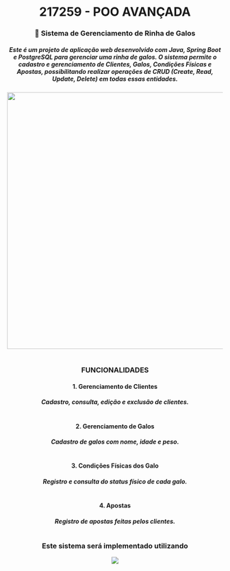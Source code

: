 <h1 align="center">217259 - POO AVANÇADA</h1>

<h3 align="center">🐓 Sistema de Gerenciamento de Rinha de Galos
</h3>

<h5 align="center">Este é um projeto de aplicação web desenvolvido com Java, Spring Boot e PostgreSQL para gerenciar uma rinha de galos. O sistema permite o cadastro e gerenciamento de Clientes, Galos, Condições Físicas e Apostas, possibilitando realizar operações de CRUD (Create, Read, Update, Delete) em todas essas entidades.
</h5>

<p align="center"><img src="https://github.com/user-attachments/assets/b32db94b-7384-4296-8a3f-a00b7cca8471" width=600></p>

<h1></h1>

<h3 align="center">FUNCIONALIDADES</h4>


<h4 align="center">1. Gerenciamento de Clientes</h4>
<h5 align="center">Cadastro, consulta, edição e exclusão de clientes.</h5>
<h1></h1>

<h4 align="center">2. Gerenciamento de Galos</h4>
<h5 align="center">Cadastro de galos com nome, idade e peso.</h5>
<h1></h1>

<h4 align="center">3. Condições Físicas dos Galo</h4>
<h5 align="center">Registro e consulta do status físico de cada galo.</h5>
<h1></h1>

<h4 align="center">4. Apostas</h4>
<h5 align="center">Registro de apostas feitas pelos clientes.</h5>

<h1></h1>
<h3 align="center">Este sistema será implementado utilizando</h4>

<p align="center">
  <a href="https://skillicons.dev">
    <img src="https://skillicons.dev/icons?i=java,spring,postgresql" />
  </a>
</p>
